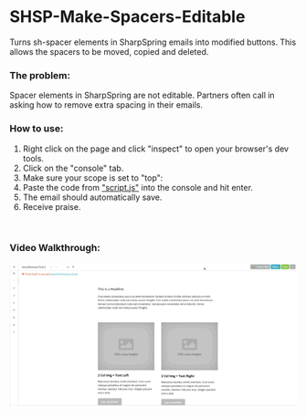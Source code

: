 # SHSP-Make-Spacers-Editable
Turns sh-spacer elements in SharpSpring emails into modified buttons. This allows the spacers to be moved, copied and deleted.

<h3>The problem:</h3>
<p>Spacer elements in SharpSpring are not editable. Partners often call in asking how to remove extra spacing in their emails.</p>

<h3>How to use:</h3>
<ol>
  <li>Right click on the page and click "inspect" to open your browser's dev tools.</li>
  <li>Click on the "console" tab.</li>
  <li>Make sure your scope is set to "top":</li>
  <li>Paste the code from <a href="https://raw.githubusercontent.com/richlaconte/SHSP-Make-Spacers-Editable/master/script.js">"script.js"</a> into the console and hit enter.</li>
  <li>The email should automatically save.</li>
  <li>Receive praise.</li>
</ol>

<br>

<h3>Video Walkthrough:</h3>
<img src="https://raw.githubusercontent.com/richlaconte/SHSP-Make-Spacers-Editable/master/Screen%20Recording%202020-02-15%20at%2005.19%20PM.gif">
